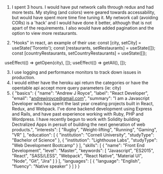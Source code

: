 1. I spent 3 hours. I would have put network calls through redux and had more tests. My styling (and colors) were geared towards accessability, but would have spent more time fine tuning it. My network call (avoiding CORs) is a 'hack' and I would have done it better, although that is not apart of the requirements. I also would have added pagination and the option to view more restaurants.

2. "Hooks" in react, an example of their use:
   const [city, setCity] = useState('Toronto');
   const [restaurants, setRestaurants] = useState([]);
   const [countryRestaurants, setCountryRestaurants] = useState([]);

useEffect(() => getOpen(city), []);
useEffect(() => getAll(), []);

3. I use logging and performance monitors to track down issues in production.
4. I would either have the heroku api return the categories or have the opentable api accept more query parameters (ie: city)
5. {
   "basics": {
   "name": "Andrew J Royce",
   "label": "React Developer",
   "email": "andrewjroyce@gmail.com",
   "summary": "I am a Javascript Developer who has spent the last year creating projects built in React, Redux, and Webpack. I've done backend development using Express and Rails, and have past experience working with Ruby, PHP and Wordpress. I have recently begun to work with Solidity building Dectralized Apps in persuit of building the next generation of web products.",
   "interests": [
   "Rugby",
   "Weight-lifting",
   "Running",
   "Gaming",
   "VR"
   ],
   "education": [
   {
   "institution": "Cornell University",
   "studyType": "Bachelor of Science"
   },
   {
   "institution": "Lighthouse Labs",
   "studyType": "Web Development Bootcamp"
   }
   ],
   "skills": [
   {
   "name": "Front End Development",
   "level": "Master",
   "keywords": [
   "Javascript",
   "ES2015",
   "React",
   "SASS/LESS",
   "Webpack",
   "React Native",
   "Material UI",
   "Node",
   "Git",
   "Jira"
   ]
   }
   ],
   "languages": [
   {
   "language": "English",
   "fluency": "Native speaker"
   }
   ]
   }
   }

